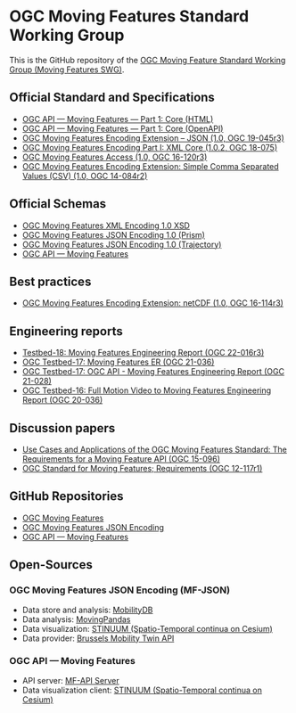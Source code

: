 # OGC Moving Features Standard Working Group

This is the GitHub repository of the [OGC Moving Feature Standard Working Group (Moving Features SWG)](https://www.ogc.org/standard/movingfeatures/).

## Official Standard and Specifications
- [OGC API — Moving Features — Part 1: Core (HTML)](https://docs.ogc.org/is/22-003r3/22-003r3.html)
- [OGC API — Moving Features — Part 1: Core (OpenAPI)](https://developer.ogc.org/api/movingfeatures/index.html)
- [OGC Moving Features Encoding Extension – JSON (1.0, OGC 19-045r3)](https://docs.ogc.org/is/19-045r3/19-045r3.html)
- [OGC Moving Features Encoding Part I: XML Core (1.0.2, OGC 18-075)](https://docs.ogc.org/is/18-075/18-075.html)
- [OGC Moving Features Access (1.0, OGC 16-120r3)](https://docs.ogc.org/is/16-120r3/16-120r3.html)
- [OGC Moving Features Encoding Extension: Simple Comma Separated Values (CSV) (1.0, OGC 14-084r2)](https://docs.ogc.org/is/14-084r2/14-084r2.html)


## Official Schemas
- [OGC Moving Features XML Encoding 1.0 XSD](https://schemas.opengis.net/movingfeatures/1.0/mf-xmlcore.xsd)
- [OGC Moving Features JSON Encoding 1.0 (Prism)](https://schemas.opengis.net/movingfeatures/1.0/MF-JSON_Prism.schema.json)
- [OGC Moving Features JSON Encoding 1.0 (Trajectory)](https://schemas.opengis.net/movingfeatures/1.0/MF-JSON_Trajectory.schema.json)
- [OGC API — Moving Features](https://schemas.opengis.net/ogcapi/movingfeatures/)

## Best practices
- [OGC Moving Features Encoding Extension: netCDF (1.0, OGC 16-114r3)](https://docs.ogc.org/bp/16-114r3/16-114r3.html)

## Engineering reports
- [Testbed-18: Moving Features Engineering Report (OGC 22-016r3)](https://docs.ogc.org/per/22-016r3.html)
- [OGC Testbed-17: Moving Features ER (OGC 21-036)](https://docs.ogc.org/per/21-036.html)
- [OGC Testbed-17: OGC API - Moving Features Engineering Report (OGC 21-028)](https://docs.ogc.org/per/21-028.html)
- [OGC Testbed-16: Full Motion Video to Moving Features Engineering Report (OGC 20-036)](https://docs.ogc.org/per/20-036.html)

## Discussion papers
- [Use Cases and Applications of the OGC Moving Features Standard: The Requirements for a Moving Feature API (OGC 15-096)](https://portal.ogc.org/files/?artifact_id=64623)
- [OGC Standard for Moving Features; Requirements (OGC 12-117r1)](https://portal.ogc.org/files/?artifact_id=51623) 

## GitHub Repositories
- [OGC Moving Features](https://github.com/opengeospatial/movingfeatures)
- [OGC Moving Features JSON Encoding](https://github.com/opengeospatial/mf-json)
- [OGC API — Moving Features](https://github.com/opengeospatial/ogcapi-movingfeatures)

## Open-Sources
### OGC Moving Features JSON Encoding (MF-JSON) 
- Data store and analysis: [MobilityDB](https://github.com/MobilityDB/MobilityDB)
- Data analysis: [MovingPandas](https://github.com/movingpandas/movingpandas)
- Data visualization: [STINUUM (Spatio-Temporal continua on Cesium)](https://github.com/aistairc/mf-cesium)
- Data provider: [Brussels Mobility Twin API](https://mobilitytwin.brussels/doc/)

### OGC API — Moving Features
- API server: [MF-API Server](https://github.com/aistairc/pygeoapi-mf-api)
- Data visualization client: [STINUUM (Spatio-Temporal continua on Cesium)](https://github.com/aistairc/mf-cesium/tree/mf-cesium_api)
